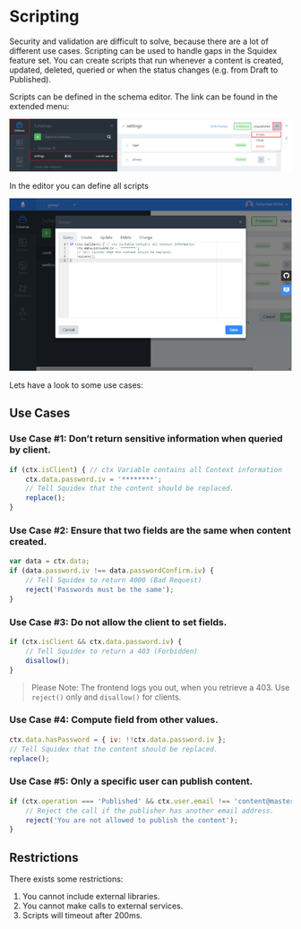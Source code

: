 # Scripting

Security and validation are difficult to solve, because there are a lot of different use cases. Scripting can be used to handle gaps in the Squidex feature set. You can create scripts that run whenever a content is created, updated, deleted, queried or when the status changes (e.g. from Draft to Published).

Scripts can be defined in the schema editor. The link can be found in the extended menu:

![Path to Editor](../images/04/06/01-path-to-dialog.png "Path to Editor")

In the editor you can define all scripts

![Editor](../images/04/06/02-dialog.png "Editor")

Lets have a look to some use cases:

## Use Cases

### Use Case #1: Don’t return sensitive information when queried by client.

```js
if (ctx.isClient) { // ctx Variable contains all Context information
    ctx.data.password.iv = '********';
    // Tell Squidex that the content should be replaced.
    replace(); 
}
```

### Use Case #2: Ensure that two fields are the same when content created.

```js
var data = ctx.data;
if (data.password.iv !== data.passwordConfirm.iv) {
    // Tell Squidex to return 4000 (Bad Request)
    reject('Passwords must be the same');
}
```

### Use Case #3: Do not allow the client to set fields.

```js
if (ctx.isClient && ctx.data.password.iv) {
    // Tell Squidex to return a 403 (Forbidden)
    disallow();
}
```

> Please Note: The frontend logs you out, when you retrieve a 403. Use `reject()` only and `disallow()` for clients.

### Use Case #4: Compute field from other values.

```js
ctx.data.hasPassword = { iv: !!ctx.data.password.iv };
// Tell Squidex that the content should be replaced.
replace();
```

### Use Case #5: Only a specific user can publish content.

```js
if (ctx.operation === 'Published' && ctx.user.email !== 'content@master.com') {
    // Reject the call if the publisher has another email address.
    reject('You are not allowed to publish the content');
}
```

## Restrictions

There exists some restrictions:

1. You cannot include external libraries.
2. You cannot make calls to external services.
3. Scripts will timeout after 200ms.